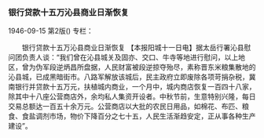 ### 银行贷款十五万沁县商业日渐恢复

1946-09-15
第2版()
专栏：

　　银行贷款十五万沁县商业日渐恢复
    【本报阳城十一日电】据太岳行署沁县慰问团负责人谈：“我们曾在沁县城关及固亦、交口、牛寺等地进行慰问，以上地区，曾为伪军段逆炳昌所盘据，人民财富被段逆掠夺殆尽，素称晋东米粮集散地的沁县城，已成黑暗街市。八路军解放该城后，民主政府立即废除各项苛捐杂税，冀南银行并贷款十五万元，扶植城内商业，一个月中，城内商店恢复一百四十八家，除其中十八座公营商店外，余均私人集资开设者。中秋节前，生意特别兴隆，每日交易总额达一百五十余万元。公营商店以大批的农民日用品，如棉花、布匹、粮食、食盐调剂市场，物价下降百分之七十五，人民生活渐趋安定，正从事各种生产建设”。
